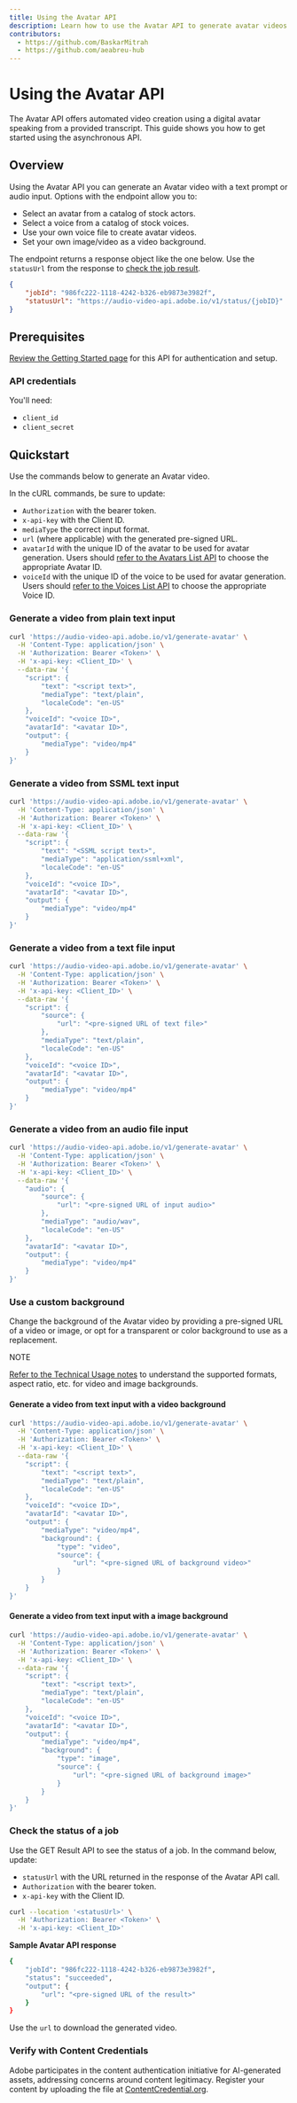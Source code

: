 ```yaml
---
title: Using the Avatar API
description: Learn how to use the Avatar API to generate avatar videos.
contributors:
  - https://github.com/BaskarMitrah
  - https://github.com/aeabreu-hub
---
```


# Using the Avatar API

The Avatar API offers automated video creation using a digital avatar speaking from a provided transcript. This guide shows you how to get started using the asynchronous API.

## Overview

Using the Avatar API you can generate an Avatar video with a text prompt or audio input.
Options with the endpoint allow you to:

- Select an avatar from a catalog of stock actors.
- Select a voice from a catalog of stock voices.
- Use your own voice file to create avatar videos.
- Set your own image/video as a video background.

The endpoint returns a response object like the one below. Use the `statusUrl` from the response to [check the job result](#check-the-status-of-a-job).

```json
{
    "jobId": "986fc222-1118-4242-b326-eb9873e3982f",
    "statusUrl": "https://audio-video-api.adobe.io/v1/status/{jobID}"
}
```

## Prerequisites

[Review the Getting Started page](/getting_started/) for this API for authentication and setup.

### API credentials

You'll need:

- ```client_id```
- ```client_secret```

## Quickstart

Use the commands below to generate an Avatar video.

In the cURL commands, be sure to update:

-  `Authorization` with the bearer token.
-  `x-api-key` with the Client ID.
-  `mediaType` the correct input format.
-  `url` (where applicable) with the generated pre-signed URL.
-  `avatarId` with the unique ID of the avatar to be used for avatar generation. Users should [refer to the Avatars List API](/api) to choose the appropriate Avatar ID.
-  `voiceId` with the unique ID of the voice to be used for avatar generation. Users should [refer to the Voices List API](/api) to choose the appropriate Voice ID.

### Generate a video from plain text input

```bash
curl 'https://audio-video-api.adobe.io/v1/generate-avatar' \
  -H 'Content-Type: application/json' \
  -H 'Authorization: Bearer <Token>' \
  -H 'x-api-key: <Client_ID>' \
  --data-raw '{
    "script": {
        "text": "<script text>",
        "mediaType": "text/plain",
        "localeCode": "en-US"
    },
    "voiceId": "<voice ID>",
    "avatarId": "<avatar ID>",
    "output": {
        "mediaType": "video/mp4"
    }
}'
```

### Generate a video from SSML text input

```bash
curl 'https://audio-video-api.adobe.io/v1/generate-avatar' \
  -H 'Content-Type: application/json' \
  -H 'Authorization: Bearer <Token>' \
  -H 'x-api-key: <Client_ID>' \
  --data-raw '{
    "script": {
        "text": "<SSML script text>",
        "mediaType": "application/ssml+xml",
        "localeCode": "en-US"
    },
    "voiceId": "<voice ID>",
    "avatarId": "<avatar ID>",
    "output": {
        "mediaType": "video/mp4"
    }
}'
```

### Generate a video from a text file input

```bash
curl 'https://audio-video-api.adobe.io/v1/generate-avatar' \
  -H 'Content-Type: application/json' \
  -H 'Authorization: Bearer <Token>' \
  -H 'x-api-key: <Client_ID>' \
  --data-raw '{
    "script": {
        "source": {
            "url": "<pre-signed URL of text file>"
        },
        "mediaType": "text/plain",
        "localeCode": "en-US"
    },
    "voiceId": "<voice ID>",
    "avatarId": "<avatar ID>",
    "output": {
        "mediaType": "video/mp4"
    }
}'
```

### Generate a video from an audio file input

```bash
curl 'https://audio-video-api.adobe.io/v1/generate-avatar' \
  -H 'Content-Type: application/json' \
  -H 'Authorization: Bearer <Token>' \
  -H 'x-api-key: <Client_ID>' \
  --data-raw '{
    "audio": {
        "source": {
            "url": "<pre-signed URL of input audio>"
        },
        "mediaType": "audio/wav",
        "localeCode": "en-US"
    },
    "avatarId": "<avatar ID>",
    "output": {
        "mediaType": "video/mp4"
    }
}'  
```

### Use a custom background

Change the background of the Avatar video by providing a pre-signed URL of a video or image, or opt for a transparent or color background to use as a replacement.

<InlineAlert slots="header,text" />

NOTE

[Refer to the Technical Usage notes](/getting_started/usage/) to understand the supported formats, aspect ratio, etc. for video and image backgrounds.

#### Generate a video from text input with a video background

```bash
curl 'https://audio-video-api.adobe.io/v1/generate-avatar' \
  -H 'Content-Type: application/json' \
  -H 'Authorization: Bearer <Token>' \
  -H 'x-api-key: <Client_ID>' \
  --data-raw '{
    "script": {
        "text": "<script text>",
        "mediaType": "text/plain",
        "localeCode": "en-US"
    },
    "voiceId": "<voice ID>",
    "avatarId": "<avatar ID>",
    "output": {
        "mediaType": "video/mp4",
        "background": {
            "type": "video",
            "source": {
                "url": "<pre-signed URL of background video>"
            }
        }
    }
}'  
```

#### Generate a video from text input with a image background

```bash
curl 'https://audio-video-api.adobe.io/v1/generate-avatar' \
  -H 'Content-Type: application/json' \
  -H 'Authorization: Bearer <Token>' \
  -H 'x-api-key: <Client_ID>' \
  --data-raw '{
    "script": {
        "text": "<script text>",
        "mediaType": "text/plain",
        "localeCode": "en-US"
    },
    "voiceId": "<voice ID>",
    "avatarId": "<avatar ID>",
    "output": {
        "mediaType": "video/mp4",
        "background": {
            "type": "image",
            "source": {
                "url": "<pre-signed URL of background image>"
            }
        }
    }
}'  
```

### Check the status of a job

Use the GET Result API to see the status of a job. In the command below, update:

- `statusUrl` with the URL returned in the response of the Avatar API call.
- `Authorization` with the bearer token.
- `x-api-key` with the Client ID.

```bash
curl --location '<statusUrl>' \
  -H 'Authorization: Bearer <Token>' \
  -H 'x-api-key: <Client_ID>' 
```

**Sample Avatar API response**

```bash
{
    "jobId": "986fc222-1118-4242-b326-eb9873e3982f",
    "status": "succeeded",
    "output": {
        "url": "<pre-signed URL of the result>"
    }
}
```

Use the `url` to download the generated video.

### Verify with Content Credentials

Adobe participates in the content authentication initiative for AI-generated assets, addressing concerns around content legitimacy. Register your content by uploading the file at [ContentCredential.org](https://contentcredentials.org/verify).
